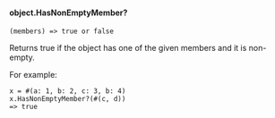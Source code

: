 #### object.HasNonEmptyMember?

``` suneido
(members) => true or false
```

Returns true if the object has one of the given members and it is non-empty.

For example:

``` suneido
x = #(a: 1, b: 2, c: 3, b: 4)
x.HasNonEmptyMember?(#(c, d))
=> true
```